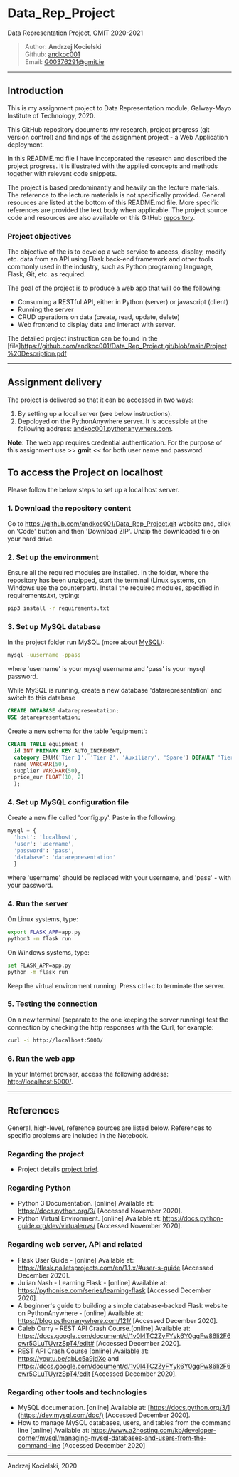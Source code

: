 # Data_Rep_Project

Data Representation Project, GMIT 2020-2021

>Author: **Andrzej Kocielski**  
>Github: [andkoc001](https://github.com/andkoc001/)  
>Email: G00376291@gmit.ie

___

## Introduction

This is my assignment project to Data Representation module, Galway-Mayo Institute of Technology, 2020.

This GitHub repository documents my research, project progress (git version control) and findings of the assignment project - a Web Application deployment.

In this README.md file I have incorporated the research and described the project progress. It is illustrated with the applied concepts and methods together with relevant code snippets.

The project is based predominantly and heavily on the lecture materials. The reference to the lecture materials is not specifically provided. General resources are listed at the bottom of this README.md file. More specific references are provided the text body when applicable. The project source code and resources are also available on this GitHub [repository](https://github.com/andkoc001/Data_Rep_Project.git).

### Project objectives

The objective of the is to develop a web service to access, display, modify etc. data from an API using Flask back-end framework and other tools commonly used in the industry, such as Python programing language, Flask, Git, etc. as required.

The goal of the project is to produce a web app that will do the following:

- Consuming a RESTful API, either in Python (server) or javascript (client)
- Running the server
- CRUD operations on data (create, read, update, delete)
- Web frontend to display data and interact with server.

The detailed project instruction can be found in the [file]<https://github.com/andkoc001/Data_Rep_Project.git/blob/main/Project%20Description.pdf>  

___

## Assignment delivery

The project is delivered so that it can be accessed in two ways:

1. By setting up a local server (see below instructions).
2. Depoloyed on the PythonAnywhere server. It is accessible at the following address: [andkoc001.pythonanywhere.com](andkoc001.pythonanywhere.com).
 
**Note**: The web app requires credential authentication. For the purpose of this assignment use >> **gmit** << for both user name and password.

## To access the Project on localhost

Please follow the below steps to set up a local host server.

### 1. Download the repository content

  Go to <https://github.com/andkoc001/Data_Rep_Project.git> website and, click on 'Code' button and then 'Download ZIP'. Unzip the downloaded file on your hard drive.

### 2. Set up the environment

  Ensure all the required modules are installed. In the folder, where the repository has been unzipped, start the terminal (Linux systems, on Windows use the counterpart). Install the required modules, specified in requirements.txt, typing:

  ```bash
  pip3 install -r requirements.txt
  ```

### 3. Set up MySQL database

  In the project folder run MySQL (more about [MySQL](https://www.a2hosting.com/kb/developer-corner/mysql/managing-mysql-databases-and-users-from-the-command-line)):

  ```bash
  mysql -uusername -ppass
  ```

  where 'username' is your mysql username and 'pass' is your mysql password.

  While MySQL is running, create a new database 'datarepresentation' and switch to this database

  ```SQL
  CREATE DATABASE datarepresentation;
  USE datarepresentation;
  ```

  Create a new schema for the table 'equipment':

  ```SQL
  CREATE TABLE equipment (
    id INT PRIMARY KEY AUTO_INCREMENT,
    category ENUM('Tier 1', 'Tier 2', 'Auxiliary', 'Spare') DEFAULT 'Tier 1',
    name VARCHAR(50),
    supplier VARCHAR(50),
    price_eur FLOAT(10, 2)
    );
  ```
  
### 4. Set up MySQL configuration file

  Create a new file called 'config.py'. Paste in the following:

  ```python
  mysql = {
    'host': 'localhost',
    'user': 'username',
    'password': 'pass',
    'database': 'datarepresentation'
    }
  ```

  where 'username' should be replaced with your username, and 'pass' - with your password.

### 4. Run the server

  On Linux systems, type:

  ```bash
  export FLASK_APP=app.py
  python3 -m flask run
  ```
  
  On Windows systems, type:

  ```bash
  set FLASK_APP=app.py
  python -m flask run
  ```

Keep the virtual environment running. Press ctrl+c to terminate the server.

### 5. Testing the connection

On a new terminal (separate to the one keeping the server running) test the connection by checking the http responses with the Curl, for example:

```bash
curl -i http://localhost:5000/
```

### 6. Run the web app

In your Internet browser, access the following address: <http://localhost:5000/>.

___

## References

General, high-level, reference sources are listed below. References to specific problems are included in the Notebook.

### Regarding the project

- Project details [project brief](https://github.com/andkoc001/Data_Rep_Project.git/blob/main/Project%20Description.pdf).

### Regarding Python

- Python 3 Documentation. [online] Available at: <https://docs.python.org/3/> [Accessed November 2020].
- Python Virtual Environment. [online] Available at: <https://docs.python-guide.org/dev/virtualenvs/> [Accessed November 2020].

### Regarding web server, API and related

- Flask User Guide - [online] Available at: <https://flask.palletsprojects.com/en/1.1.x/#user-s-guide> [Accessed December 2020].
- Julian Nash - Learning Flask - [online] Available at: <https://pythonise.com/series/learning-flask> [Accessed December 2020].
- A beginner's guide to building a simple database-backed Flask website on PythonAnywhere - [online] Available at: <https://blog.pythonanywhere.com/121/> [Accessed December 2020].
- Caleb Curry - REST API Crash Course.[online] Available at: <https://docs.google.com/document/d/1v0l4TC2ZyFYyk6Y0ggFw86li2F6cwr5GLuTUyrzSpT4/edit#> [Accessed December 2020].
- REST API Crash Course [online] Available at: <https://youtu.be/qbLc5a9jdXo> and <https://docs.google.com/document/d/1v0l4TC2ZyFYyk6Y0ggFw86li2F6cwr5GLuTUyrzSpT4/edit> [Accessed December 2020].

### Regarding other tools and technologies

- MySQL documenation. [online] Available at: [<https://docs.python.org/3/](https://dev.mysql.com/doc/)> [Accessed December 2020].
- How to manage MySQL databases, users, and tables from the command line [online] Available at: <https://www.a2hosting.com/kb/developer-corner/mysql/managing-mysql-databases-and-users-from-the-command-line> [Accessed December 2020]

___

Andrzej Kocielski, 2020